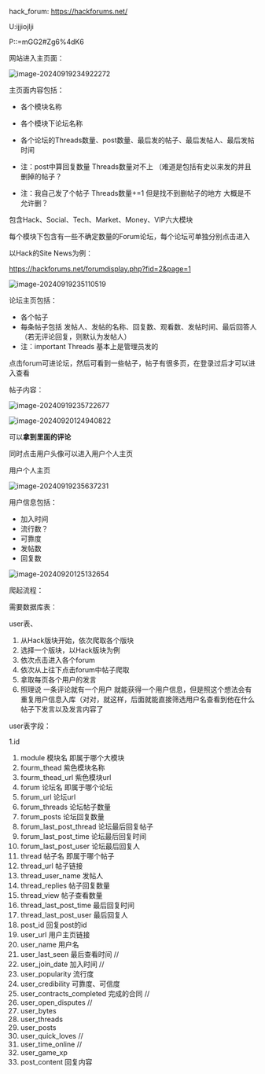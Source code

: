 hack_forum:  https://hackforums.net/

U:ijjiojlji

P::=mGG2#Zg6%4dK6

网站进入主页面：

![image-20240919234922272](img/image-20240919234922272.png)

主页面内容包括：

- 各个模块名称

- 各个模块下论坛名称

- 各个论坛的Threads数量、post数量、最后发的帖子、最后发帖人、最后发帖时间   

- 注：post中算回复数量   Threads数量对不上 （难道是包括有史以来发的并且删掉的帖子？

- 注：我自己发了个帖子  Threads数量+=1  但是找不到删帖子的地方  大概是不允许删？

  



包含Hack、Social、Tech、Market、Money、VIP六大模块

每个模块下包含有一些不确定数量的Forum论坛，每个论坛可单独分别点击进入

以Hack的Site News为例：

https://hackforums.net/forumdisplay.php?fid=2&page=1

![image-20240919235110519](img/image-20240919235110519.png)

论坛主页包括：

- 各个帖子
- 每条帖子包括 发帖人、发帖的名称、回复数、观看数、发帖时间、最后回答人（若无评论回复，则默认为发帖人）
- 注：important Threads 基本上是管理员发的

点击forum可进论坛，然后可看到一些帖子，帖子有很多页，在登录过后才可以进入查看

帖子内容：

![image-20240919235722677](img/image-20240919235722677.png)

![image-20240920124940822](img/image-20240920124940822.png)

可以**拿到里面的评论**



同时点击用户头像可以进入用户个人主页

用户个人主页

![image-20240919235637231](img/image-20240919235637231.png)

用户信息包括：

- 加入时间
- 流行数？
- 可靠度
- 发帖数
- 回复数

![image-20240920125132654](img/image-20240920125132654.png)



爬起流程：

需要数据库表：

user表、

1. 从Hack版块开始，依次爬取各个版块
2. 选择一个版块，以Hack版块为例
3. 依次点击进入各个forum
4. 依次从上往下点击forum中帖子爬取
5. 拿取每页各个用户的发言
6. 照理说  一条评论就有一个用户  就能获得一个用户信息，但是照这个想法会有重复用户信息入库（对对，就这样，后面就能直接筛选用户名查看到他在什么帖子下发言以及发言内容了



user表字段：

1.id  

1. module 模块名   即属于哪个大模块
2. fourm_thead 紫色模块名称
3. fourm_thead_url  紫色模块url
4. forum 论坛名   即属于哪个论坛
5. forum_url  论坛url
6. forum_threads 论坛帖子数量
7. forum_posts 论坛回复数量
8. forum_last_post_thread 论坛最后回复帖子
9. forum_last_post_time 论坛最后回复时间
10. forum_last_post_user 论坛最后回复人
11. thread 帖子名   即属于哪个帖子 
12. thread_url 帖子链接
13. thread_user_name 发帖人  
14. thread_replies 帖子回复数量
15. thread_view 帖子查看数量
16. thread_last_post_time 最后回复时间
17. thread_last_post_user 最后回复人
18. post_id  回复post的id
19. user_url 用户主页链接
20. user_name 用户名
21. user_last_seen 最后查看时间  //
22. user_join_date 加入时间  //
23. user_popularity 流行度
24. user_credibility 可靠度、可信度
25. user_contracts_completed 完成的合同  //
26. user_open_disputes  //
27. user_bytes
28. user_threads
29. user_posts
30. user_quick_loves  //
31. user_time_online   //
32. user_game_xp
33. post_content  回复内容


